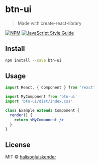 # btn-ui

> Made with create-react-library

[![NPM](https://img.shields.io/npm/v/btn-ui.svg)](https://www.npmjs.com/package/btn-ui) [![JavaScript Style Guide](https://img.shields.io/badge/code_style-standard-brightgreen.svg)](https://standardjs.com)

## Install

```bash
npm install --save btn-ui
```

## Usage

```jsx
import React, { Component } from 'react'

import MyComponent from 'btn-ui'
import 'btn-ui/dist/index.css'

class Example extends Component {
  render() {
    return <MyComponent />
  }
}
```

## License

MIT © [halisogluiskender](https://github.com/halisogluiskender)
